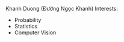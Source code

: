 Khanh Duong (Đường Ngọc Khanh)
Interests:
- Probability
- Statistics
- Computer Vision

<!-- ![Khanh's github stats](https://github-readme-stats-git-masterrstaa-rickstaa.vercel.app/api?username=duongngockhanh&show_icons=false&theme=swift) -->
